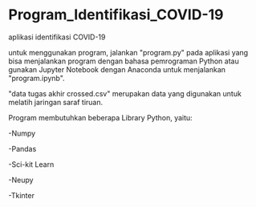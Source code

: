 # Program_Identifikasi_COVID-19
aplikasi identifikasi COVID-19

untuk menggunakan program, jalankan "program.py" pada aplikasi yang bisa menjalankan program dengan bahasa pemrograman Python
atau gunakan Jupyter Notebook dengan Anaconda untuk menjalankan "program.ipynb".

"data tugas akhir crossed.csv" merupakan data yang digunakan untuk melatih jaringan saraf tiruan.

Program membutuhkan beberapa Library Python, yaitu:

-Numpy

-Pandas

-Sci-kit Learn

-Neupy

-Tkinter
